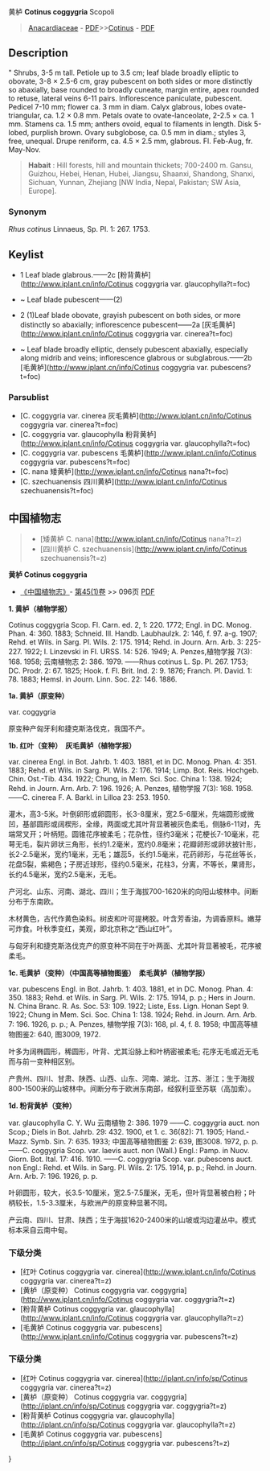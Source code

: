黄栌 **Cotinus coggygria** Scopoli

> [Anacardiaceae](http://www.iplant.cn/info/Anacardiaceae?t=foc) - [PDF](http://www.iplant.cn/foc/pdf/Anacardiaceae.pdf)>>[Cotinus](http://www.iplant.cn/info/Cotinus?t=foc) - [PDF](http://www.iplant.cn/foc/pdf/Cotinus.pdf)

## Description
 "
Shrubs, 3-5 m tall. Petiole up to 3.5 cm; leaf blade broadly elliptic to obovate, 3-8 × 2.5-6 cm, gray pubescent on both sides or more distinctly so abaxially, base rounded to broadly cuneate, margin entire, apex rounded to retuse, lateral veins 6-11 pairs. Inflorescence paniculate, pubescent. Pedicel 7-10 mm; flower ca. 3 mm in diam. Calyx glabrous, lobes ovate-triangular, ca. 1.2 × 0.8 mm. Petals ovate to ovate-lanceolate, 2-2.5 × ca. 1 mm. Stamens ca. 1.5 mm; anthers ovoid, equal to filaments in length. Disk 5-lobed, purplish brown. Ovary subglobose, ca. 0.5 mm in diam.; styles 3, free, unequal. Drupe reniform, ca. 4.5 × 2.5 mm, glabrous. Fl. Feb-Aug, fr. May-Nov.

> **Habait** : 
> Hill forests, hill and mountain thickets; 700-2400 m. Gansu, Guizhou, Hebei, Henan, Hubei, Jiangsu, Shaanxi, Shandong, Shanxi, Sichuan, Yunnan, Zhejiang [NW India, Nepal, Pakistan; SW Asia, Europe].

### Synonym
*Rhus cotinus* Linnaeus, Sp. Pl. 1: 267. 1753.

## Keylist

* 1 Leaf blade glabrous.——2c  [粉背黄栌](http://www.iplant.cn/info/Cotinus coggygria var. glaucophylla?t=foc)
* ~ Leaf blade pubescent——(2)

* 2 (1)Leaf blade obovate, grayish pubescent on both sides, or more distinctly so abaxially; inflorescence pubescent——2a  [灰毛黄栌](http://www.iplant.cn/info/Cotinus coggygria var. cinerea?t=foc)
* ~ Leaf blade broadly elliptic, densely pubescent abaxially, especially along midrib and veins; inflorescence glabrous or subglabrous.——2b  [毛黄栌](http://www.iplant.cn/info/Cotinus coggygria var. pubescens?t=foc)

### Parsublist

* [C.  coggygria var. cinerea  灰毛黄栌](http://www.iplant.cn/info/Cotinus coggygria var. cinerea?t=foc)
* [C.  coggygria var. glaucophylla  粉背黄栌](http://www.iplant.cn/info/Cotinus coggygria var. glaucophylla?t=foc)
* [C.  coggygria var. pubescens  毛黄栌](http://www.iplant.cn/info/Cotinus coggygria var. pubescens?t=foc)
* [C.  nana  矮黄栌](http://www.iplant.cn/info/Cotinus nana?t=foc)
* [C.  szechuanensis  四川黄栌](http://www.iplant.cn/info/Cotinus szechuanensis?t=foc)

## 中国植物志

> * [矮黄栌  C.  nana](http://www.iplant.cn/info/Cotinus nana?t=z)
> * [四川黄栌  C.  szechuanensis](http://www.iplant.cn/info/Cotinus szechuanensis?t=z)

**黄栌 Cotinus coggygria**

* [《中国植物志》](http://www.iplant.cn/frps)- [第45(1)卷](http://www.iplant.cn/frps/vol/45(1)) >> 096页 [PDF](http://www.iplant.cn/frps/pdf/45(1)/097.PDF)

**1. 黄栌（植物学报）**

Cotinus coggygria Scop. Fl. Carn. ed. 2, 1: 220. 1772; Engl. in DC. Monog. Phan. 4: 360. 1883; Schneid. Ill. Handb. Laubhaulzk. 2: 146, f. 97. a-g. 1907; Rehd. et Wils. in Sarg. Pl. Wils. 2: 175. 1914; Rehd. in Journ. Arn. Arb. 3: 225-227. 1922; I. Linzevski in Fl. URSS. 14: 526. 1949; A. Penzes,植物学报 7(3): 168. 1958; 云南植物志 2: 386. 1979. ——Rhus cotinus L. Sp. Pl. 267. 1753; DC. Prodr. 2: 67. 1825; Hook. f. Fl. Brit. Ind. 2: 9. 1876; Franch. Pl. David. 1: 78. 1883; Hemsl. in Journ. Linn. Soc. 22: 146. 1886.

**1a. 黄栌（原变种）**

var. coggygria

原变种产匈牙利和捷克斯洛伐克，我国不产。

**1b. 红叶（变种）　灰毛黄栌（植物学报）**

var. cinerea Engl. in Bot. Jahrb. 1: 403. 1881, et in DC. Monog. Phan. 4: 351. 1883; Rehd. et Wils. in Sarg. Pl. Wils. 2: 176. 1914; Limp. Bot. Reis. Hochgeb. Chin. Ost.-Tib. 434. 1922; Chung, in Mem. Sci. Soc. China 1: 138. 1924; Rehd. in Journ. Arn. Arb. 7: 196. 1926; A. Penzes, 植物学报 7(3): 168. 1958. ——C. cinerea F. A. Barkl. in Lilloa 23: 253. 1950.

灌木，高3-5米。叶倒卵形或卵圆形，长3-8厘米，宽2.5-6厘米，先端圆形或微凹，基部圆形或阔楔形，全缘，两面或尤其叶背显著被灰色柔毛，侧脉6-11对，先端常叉开；叶柄短。圆锥花序被柔毛；花杂性，径约3毫米；花梗长7-10毫米，花萼无毛，裂片卵状三角形，长约1.2毫米，宽约0.8毫米；花瓣卵形或卵状披针形，长2-2.5毫米，宽约1毫米，无毛；雄蕊5，长约1.5毫米，花药卵形，与花丝等长，花盘5裂，紫褐色；子房近球形，径约0.5毫米，花柱3，分离，不等长，果肾形，长约4.5毫米，宽约2.5毫米，无毛。

产河北、山东、河南、湖北、四川；生于海拔700-1620米的向阳山坡林中。间断分布于东南欧。

木材黄色，古代作黄色染料。树皮和叶可提栲胶。叶含芳香油，为调香原料。嫩芽可炸食。叶秋季变红，美观，即北京称之“西山红叶”。

与匈牙利和捷克斯洛伐克产的原变种不同在于叶两面、尤其叶背显著被毛，花序被柔毛。

**1c. 毛黄栌（变种）（中国高等植物图鉴）　柔毛黄栌（植物学报）**

var. pubescens Engl. in Bot. Jahrb. 1: 403. 1881, et in DC. Monog. Phan. 4: 350. 1883; Rehd. et Wils. in Sarg. Pl. Wils. 2: 175. 1914, p. p.; Hers in Journ. N. China Branc. R. As. Soc. 53: 109. 1922; Liste, Ess. Lign. Honan Sept 9. 1922; Chung in Mem. Sci. Soc. China 1: 138. 1924; Rehd. in Journ. Arn. Arb. 7: 196. 1926, p. p.; A. Penzes, 植物学报 7(3): 168, pl. 4, f. 8. 1958; 中国高等植物图鉴2: 640, 图3009, 1972.

叶多为阔椭圆形，稀圆形，叶背、尤其沿脉上和叶柄密被柔毛; 花序无毛或近无毛而与前一变种相区别。

产贵州、四川、甘肃、陕西、山西、山东、河南、湖北、江苏、浙江；生于海拔800-1500米的山坡林中。间断分布于欧洲东南部，经叙利亚至苏联（高加索）。

**1d. 粉背黄栌（变种）**

var. glaucophylla C. Y. Wu 云南植物 2: 386. 1979 ——C. coggygria auct. non Scop.; Diels in Bot. Jahrb. 29: 432. 1900, et 1. c. 36(82): 71. 1905; Hand.-Mazz. Symb. Sin. 7: 635. 1933; 中国高等植物图鉴 2: 639, 图3008. 1972, p. p. ——C. coggygria Scop. var. laevis auct. non (Wall.) Engl.: Pamp. in Nuov. Giorn. Bot. Ital. 17: 416. 1910. ——C. coggygria Scop. var. pubescens auct. non Engl.: Rehd. et Wils. in Sarg. Pl. Wils. 2: 175. 1914, p. p.; Rehd. in Journ. Arn. Arb. 7: 196. 1926, p. p.

叶卵圆形，较大，长3.5-10厘米，宽2.5-7.5厘米，无毛，但叶背显著被白粉；叶柄较长，1.5-3.3厘米，与欧洲产的原变种显著不同。

产云南、四川、甘肃、陕西；生于海拔1620-2400米的山坡或沟边灌丛中。模式标本采自云南中甸。

### 下级分类
* [红叶  Cotinus coggygria var. cinerea](http://www.iplant.cn/info/Cotinus coggygria var. cinerea?t=z)
* [黄栌（原变种）  Cotinus coggygria var. coggygria](http://www.iplant.cn/info/Cotinus coggygria var. coggygria?t=z)
* [粉背黄栌  Cotinus coggygria var. glaucophylla](http://www.iplant.cn/info/Cotinus coggygria var. glaucophylla?t=z)
* [毛黄栌  Cotinus coggygria var. pubescens](http://www.iplant.cn/info/Cotinus coggygria var. pubescens?t=z)

### 下级分类
* [红叶  Cotinus coggygria var. cinerea](http://iplant.cn/info/sp/Cotinus coggygria var. cinerea?t=z)
* [黄栌（原变种）  Cotinus coggygria var. coggygria](http://iplant.cn/info/sp/Cotinus coggygria var. coggygria?t=z)
* [粉背黄栌  Cotinus coggygria var. glaucophylla](http://iplant.cn/info/sp/Cotinus coggygria var. glaucophylla?t=z)
* [毛黄栌  Cotinus coggygria var. pubescens](http://iplant.cn/info/sp/Cotinus coggygria var. pubescens?t=z)

}
